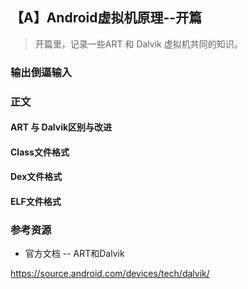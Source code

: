 ## 【A】Android虚拟机原理--开篇 

> 开篇里，记录一些ART 和 Dalvik 虚拟机共同的知识。
>
> 

### 输出倒逼输入





### 正文

#### ART 与 Dalvik区别与改进





#### Class文件格式



#### Dex文件格式



#### ELF文件格式



#### 





### 参考资源

- 官方文档 -- ART和Dalvik

https://source.android.com/devices/tech/dalvik/